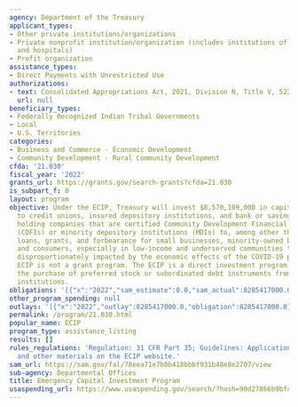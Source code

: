 ```yaml
---
agency: Department of the Treasury
applicant_types:
- Other private institutions/organizations
- Private nonprofit institution/organization (includes institutions of higher education
  and hospitals)
- Profit organization
assistance_types:
- Direct Payments with Unrestricted Use
authorizations:
- text: Consolidated Appropriations Act, 2021, Division N, Title V, 522.
  url: null
beneficiary_types:
- Federally Recognized Indian Tribal Governments
- Local
- U.S. Territories
categories:
- Business and Commerce - Economic Development
- Community Development - Rural Community Development
cfda: '21.030'
fiscal_year: '2022'
grants_url: https://grants.gov/search-grants?cfda=21.030
is_subpart_f: 0
layout: program
objective: Under the ECIP, Treasury will invest $8,570,109,000 in capital directly
  to credit unions, insured depository institutions, and bank or savings and loan
  holding companies that are certified Community Development Financial Institutions
  (CDFIs) or minority depository institutions (MDIs) to, among other things, provide
  loans, grants, and forbearance for small businesses, minority-owned businesses,
  and consumers, especially in low-income and underserved communities that may be
  disproportionately impacted by the economic effects of the COVID-19 pandemic. The
  ECIP is not a grant program. The ECIP is a direct investment program comprising
  the purchase of preferred stock or subordinated debt instruments from eligible financial
  institutions.
obligations: '[{"x":"2022","sam_estimate":0.0,"sam_actual":8285417000.0,"usa_spending_actual":8285417000.0},{"x":"2023","sam_estimate":284692000.0,"sam_actual":0.0,"usa_spending_actual":284692000.0},{"x":"2024","sam_estimate":0.0,"sam_actual":0.0,"usa_spending_actual":0.0}]'
other_program_spending: null
outlays: '[{"x":"2022","outlay":8285417000.0,"obligation":8285417000.0},{"x":"2023","outlay":284692000.0,"obligation":284692000.0},{"x":"2024","outlay":0.0,"obligation":0.0}]'
permalink: /program/21.030.html
popular_name: ECIP
program_type: assistance_listing
results: []
rules_regulations: 'Regulation: 31 CFR Part 35; Guidelines: Application materials
  and other materials on the ECIP website.'
sam_url: https://sam.gov/fal/78eea71e7b0b418bbbf931b48e8e2707/view
sub-agency: Departmental Offices
title: Emergency Capital Investment Program
usaspending_url: https://www.usaspending.gov/search/?hash=90d27866b9bfcbeb35f66d2a16480487
---
```

